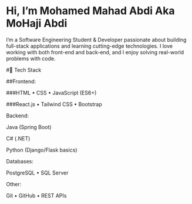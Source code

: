 # Hi, I’m Mohamed Mahad Abdi Aka MoHaji Abdi

I’m a Software Engineering Student & Developer passionate about building full-stack applications and learning cutting-edge technologies. I love working with both front-end and back-end, and I enjoy solving real-world problems with code.

#🚀 Tech Stack

##Frontend:

###HTML • CSS • JavaScript (ES6+)

###React.js • Tailwind CSS • Bootstrap

Backend:

Java (Spring Boot)

C# (.NET)

Python (Django/Flask basics)

Databases:

PostgreSQL • SQL Server

Other:

Git • GitHub • REST APIs
